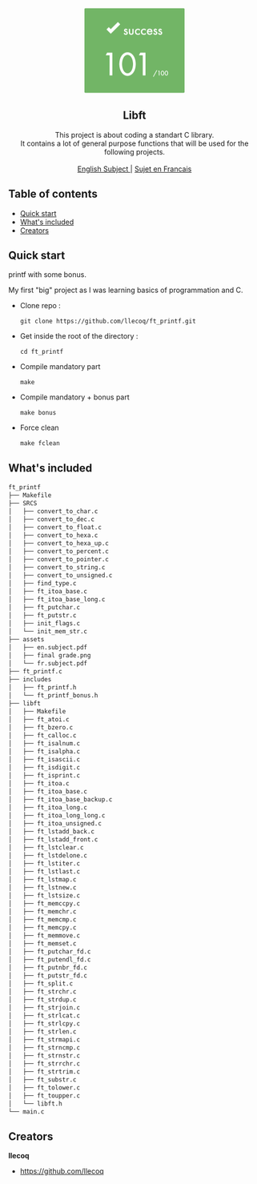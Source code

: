<p align="center">
  <a href="https://42lyon.fr/">
    <img src="https://github.com/llecoq/ft_printf/blob/master/assets/final%20grade.png" alt="ft_printf" width=200 height=170>
  </a>

  <h2 align="center">Libft</h2>

  <p align="center">
    This project is about coding a standart C library.
    <br>
    It contains a lot of general purpose functions that will be used for the following projects.
    <br>
    <br>
    <a href="https://github.com/llecoq/ft_printf/blob/master/assets/en.subject.pdf">English Subject </a>
    |
    <a href="https://github.com/llecoq/ft_printf/blob/master/assets/fr.subject.pdf"> Sujet en Francais</a>
  </p>
</p>


## Table of contents

- [Quick start](#quick-start)
- [What's included](#whats-included)
- [Creators](#creators)

## Quick start

printf with some bonus.

My first "big" project as I was learning basics of programmation and C.

- Clone repo :
    ```
    git clone https://github.com/llecoq/ft_printf.git
    ```
- Get inside the root of the directory :
    ```
    cd ft_printf
    ```
- Compile mandatory part
    ```
    make
    ```
- Compile mandatory + bonus part
    ```
    make bonus
    ```
- Force clean
    ```
    make fclean
    ```

## What's included

```
ft_printf
├── Makefile
├── SRCS
│   ├── convert_to_char.c
│   ├── convert_to_dec.c
│   ├── convert_to_float.c
│   ├── convert_to_hexa.c
│   ├── convert_to_hexa_up.c
│   ├── convert_to_percent.c
│   ├── convert_to_pointer.c
│   ├── convert_to_string.c
│   ├── convert_to_unsigned.c
│   ├── find_type.c
│   ├── ft_itoa_base.c
│   ├── ft_itoa_base_long.c
│   ├── ft_putchar.c
│   ├── ft_putstr.c
│   ├── init_flags.c
│   └── init_mem_str.c
├── assets
│   ├── en.subject.pdf
│   ├── final grade.png
│   └── fr.subject.pdf
├── ft_printf.c
├── includes
│   ├── ft_printf.h
│   └── ft_printf_bonus.h
├── libft
│   ├── Makefile
│   ├── ft_atoi.c
│   ├── ft_bzero.c
│   ├── ft_calloc.c
│   ├── ft_isalnum.c
│   ├── ft_isalpha.c
│   ├── ft_isascii.c
│   ├── ft_isdigit.c
│   ├── ft_isprint.c
│   ├── ft_itoa.c
│   ├── ft_itoa_base.c
│   ├── ft_itoa_base_backup.c
│   ├── ft_itoa_long.c
│   ├── ft_itoa_long_long.c
│   ├── ft_itoa_unsigned.c
│   ├── ft_lstadd_back.c
│   ├── ft_lstadd_front.c
│   ├── ft_lstclear.c
│   ├── ft_lstdelone.c
│   ├── ft_lstiter.c
│   ├── ft_lstlast.c
│   ├── ft_lstmap.c
│   ├── ft_lstnew.c
│   ├── ft_lstsize.c
│   ├── ft_memccpy.c
│   ├── ft_memchr.c
│   ├── ft_memcmp.c
│   ├── ft_memcpy.c
│   ├── ft_memmove.c
│   ├── ft_memset.c
│   ├── ft_putchar_fd.c
│   ├── ft_putendl_fd.c
│   ├── ft_putnbr_fd.c
│   ├── ft_putstr_fd.c
│   ├── ft_split.c
│   ├── ft_strchr.c
│   ├── ft_strdup.c
│   ├── ft_strjoin.c
│   ├── ft_strlcat.c
│   ├── ft_strlcpy.c
│   ├── ft_strlen.c
│   ├── ft_strmapi.c
│   ├── ft_strncmp.c
│   ├── ft_strnstr.c
│   ├── ft_strrchr.c
│   ├── ft_strtrim.c
│   ├── ft_substr.c
│   ├── ft_tolower.c
│   ├── ft_toupper.c
│   └── libft.h
└── main.c
```

## Creators

**llecoq**

- <https://github.com/llecoq>
